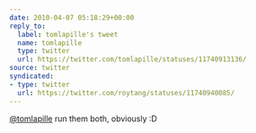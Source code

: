 ```yaml
---
date: 2010-04-07 05:18:29+00:00
reply_to:
  label: tomlapille's tweet
  name: tomlapille
  type: twitter
  url: https://twitter.com/tomlapille/statuses/11740913136/
source: twitter
syndicated:
- type: twitter
  url: https://twitter.com/roytang/statuses/11740940085/
---
```


[@tomlapille](https://twitter.com/tomlapille/) run them both, obviously :D